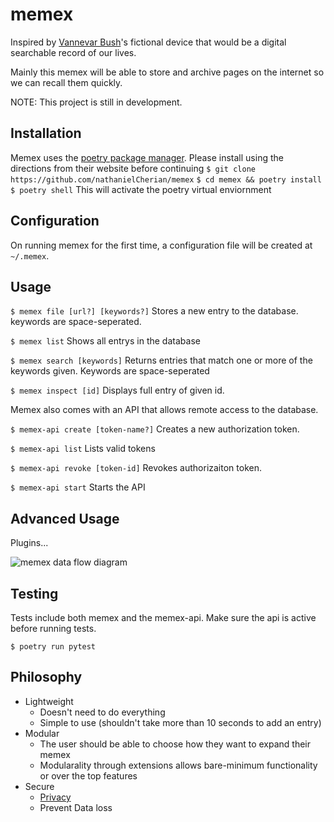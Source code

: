 # memex
Inspired by [Vannevar Bush](https://en.wikipedia.org/wiki/Memex)'s fictional device that would be a digital searchable record of our lives.

Mainly this memex will be able to store and archive pages on the internet so we can recall them quickly.

NOTE: This project is still in development.

## Installation
Memex uses the [poetry package manager](https://python-poetry.org/). Please install using the directions from their website before continuing
```$ git clone https://github.com/nathanielCherian/memex```
```$ cd memex && poetry install```
```$ poetry shell```
This will activate the poetry virtual enviornment

## Configuration
On running memex for the first time, a configuration file will be created at ```~/.memex```.

## Usage
```$ memex file [url?] [keywords?]```
Stores a new entry to the database. keywords are space-seperated.

```$ memex list```
Shows all entrys in the database

```$ memex search [keywords]```
Returns entries that match one or more of the keywords given. Keywords are space-seperated

```$ memex inspect [id]```
Displays full entry of given id.

Memex also comes with an API that allows remote access to the database.

```$ memex-api create [token-name?]```
Creates a new authorization token.

```$ memex-api list```
Lists valid tokens

```$ memex-api revoke [token-id]```
Revokes authorizaiton token.

```$ memex-api start```
Starts the API


## Advanced Usage
Plugins...

![memex data flow diagram](/media/memex-flow.png)


## Testing
Tests include both memex and the memex-api. Make sure the api is active before running tests.

```$ poetry run pytest ```

## Philosophy
- Lightweight
    - Doesn't need to do everything
    - Simple to use (shouldn't take more than 10 seconds to add an entry)
- Modular
    - The user should be able to choose how they want to expand their memex
    - Modularality through extensions allows bare-minimum functionality or over the top features
- Secure
    - [Privacy](https://userdatamanifesto.org/)
    - Prevent Data loss 

